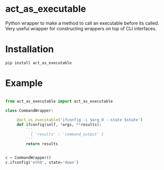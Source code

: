 act_as_executable
=================

Python wrapper to make a method to call an executable before its called.
Very useful wrapper for constructing wrappers on top of CLI interfaces.


Installation
============

```
pip install act_as_executable
```

Example
=======

```python

from act_as_executable import act_as_executable

class CommandWrapper:
    
     @act_as_executable('ifconfig -i $arg_0 --state $state')
     def ifconfig(self, *args, **results):
         '''
           { 'results' : 'command_output' }
         '''
         return results


c = CommandWrapper()
c.ifconfig('eth0', state='down')

```

